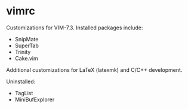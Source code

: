 vimrc
=====

Customizations for VIM-7.3. Installed packages include:
* SnipMate
* SuperTab
* Trinity
* Cake.vim

Additional customizations for LaTeX (latexmk) and C/C++ development.

Uninstalled:
* TagList
* MiniBufExplorer


